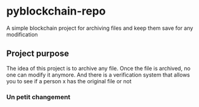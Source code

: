 # pyblockchain-repo
A simple blockchain project for archiving files and keep them save for any modification
## Project purpose
The idea of ​​this project is to archive any file. Once the file is archived, no one can modify it anymore. And there is a verification system that allows you to see if a person x has the original file or not

### Un petit changement